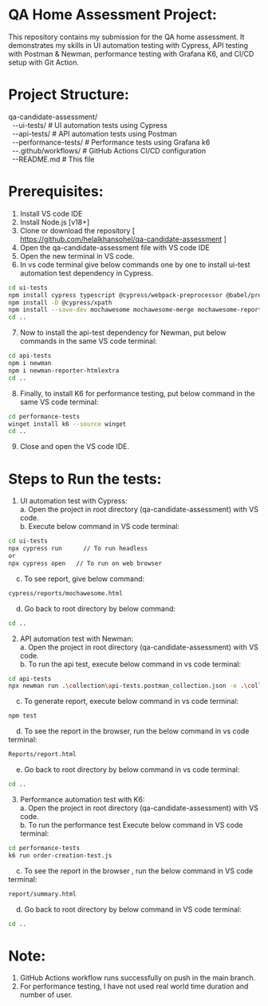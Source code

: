 # QA Home Assessment Project:

This repository contains my submission for the QA home assessment. It demonstrates my skills in UI automation testing with Cypress, API testing with Postman & Newman, performance testing with Grafana K6, and CI/CD setup with Git Action.

# Project Structure:
qa-candidate-assessment/   
&nbsp;&nbsp;--ui-tests/ # UI automation tests using Cypress  
&nbsp;&nbsp;--api-tests/ # API automation tests using Postman  
&nbsp;&nbsp;--performance-tests/ # Performance tests using Grafana k6  
&nbsp;&nbsp;--.github/workflows/ # GitHub Actions CI/CD configuration  
&nbsp;&nbsp;--README.md # This file  

# Prerequisites:
1.	Install VS code IDE
2.	Install Node.js [v18+]
3.	Clone or download the repository [ https://github.com/helalkhansohel/qa-candidate-assessment ] 
4.	Open the qa-candidate-assessment file with VS code IDE
5.	Open the new terminal in VS code.
6.	In vs code terminal give below commands one by one to install ui-test automation test dependency in Cypress.  
```bash  
cd ui-tests    
npm install cypress typescript @cypress/webpack-preprocessor @babel/preset-typescript --save-dev  
npm install -D @cypress/xpath   
npm install --save-dev mochawesome mochawesome-merge mochawesome-report-generator
cd ..  
```  
7. Now to install the api-test dependency for Newman, put below commands in the same VS code terminal: 
```bash   
cd api-tests  
npm i newman  
npm i newman-reporter-htmlextra  
cd ..  
```  
8.	 Finally, to install K6 for performance testing, put below command in the same VS code terminal:  
```bash  
cd performance-tests
winget install k6 --source winget  
cd ..
```    
9. Close and open the VS code IDE.  

# Steps to Run the tests:
1.	UI automation test with Cypress:  
a.	Open the project in root directory (qa-candidate-assessment) with VS code.  
b.	Execute below command in VS code terminal:  
```bash  
cd ui-tests  
npx cypress run      // To run headless  
or  
npx cypress open   // To run on web browser   
```   
&nbsp;&nbsp;&nbsp;&nbsp;c.	To see report, give below command:  
```bash  
cypress/reports/mochawesome.html 
```    
&nbsp;&nbsp;&nbsp;&nbsp;d.	Go back to root directory by below command:  
```bash    
cd ..  
```  
2.	API automation test with Newman:  
a.	Open the project in root directory (qa-candidate-assessment) with VS code.  
b.	To run the api test, execute below command in vs code terminal:  
```bash  
cd api-tests  
npx newman run .\collection\api-tests.postman_collection.json -e .\collection\Grocery-Store-Env.postman_environment.json -n 1  
```  
&nbsp;&nbsp;&nbsp;&nbsp;c.	To generate report, execute below command in vs code terminal: 
```bash   
npm test  
```  
&nbsp;&nbsp;&nbsp;&nbsp;d.	To see the report in the browser, run the below command in vs code terminal:  
```bash  
Reports/report.html  
```  
&nbsp;&nbsp;&nbsp;&nbsp;e.	Go back to root directory by below command in vs code terminal: 
```bash   
cd ..  
```  
3.	Performance automation test with K6:  
a.	Open the project in root directory (qa-candidate-assessment) with VS code.  
b.	To run the performance test Execute below command in VS code terminal: 
```bash   
cd performance-tests  
k6 run order-creation-test.js  
```  
&nbsp;&nbsp;&nbsp;&nbsp;c.	To see the report in the browser , run the below command in VS code terminal:  
```bash  
report/summary.html  
```  
&nbsp;&nbsp;&nbsp;&nbsp;d.	Go back to root directory by below command in VS code terminal: 
```bash     
cd ..  
```  

# Note:   
1.	GitHub Actions workflow runs successfully on push in the main branch.  
2.	For performance testing, I have not used real world time duration and number of user.   
